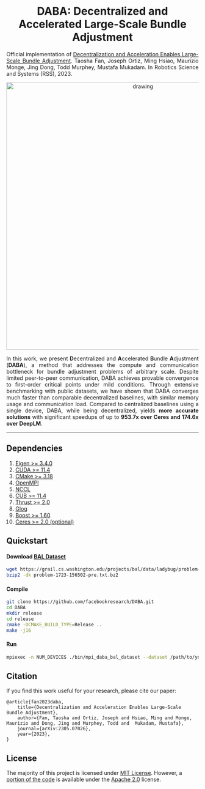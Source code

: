 <h1 align="center">
    DABA: Decentralized and Accelerated Large-Scale Bundle Adjustment
</h1>

<p align="justify">
Official implementation of <a href="https://arxiv.org/abs/2305.07026">Decentralization and Acceleration Enables Large-Scale Bundle Adjustment</a>. Taosha Fan, Joseph Ortiz, Ming Hsiao, Maurizio Monge, Jing Dong, Todd Murphey, Mustafa Mukadam. In Robotics Science and Systems (RSS), 2023.
</p>

<p align="center">
    <img src="./doc/figure.png" alt="drawing" width="700"/>
</p>

<p align="justify">
In this work, we present <b>D</b>ecentralized and <b>A</b>ccelerated <b>B</b>undle <b>A</b>djustment (<b>DABA</b>), a method that addresses the compute and communication bottleneck for bundle adjustment problems of arbitrary scale. Despite limited peer-to-peer communication, DABA achieves provable convergence to first-order critical points under mild conditions. Through extensive benchmarking with public datasets, we have shown that DABA converges much faster than comparable decentralized baselines, with similar memory usage and communication load. Compared to centralized baselines using a single device, DABA, while being decentralized, yields <b>more accurate solutions</b> with significant speedups of up to <b>953.7x over Ceres and 174.6x over DeepLM</b>. 
</p>


-----

## Dependencies


1. [Eigen >= 3.4.0](https://eigen.tuxfamily.org/index.php?title=Main_Page)
2. [CUDA >= 11.4](https://developer.nvidia.com/cuda-toolkit)
3. [CMake >= 3.18](https://cmake.org)
4. [OpenMPI](https://www.open-mpi.org)
5. [NCCL](https://developer.nvidia.com/nccl)
6. [CUB >= 11.4](https://nvlabs.github.io/cub/)
7. [Thrust >= 2.0](https://thrust.github.io)
8. [Glog](https://github.com/google/glog)
9. [Boost >= 1.60](https://www.boost.org)
10. [Ceres >= 2.0 (optional)](http://ceres-solver.org)


## Quickstart

#### Download [BAL Dataset](https://grail.cs.washington.edu/projects/bal/)

```bash
wget https://grail.cs.washington.edu/projects/bal/data/ladybug/problem-1723-156502-pre.txt.bz2
bzip2 -dk problem-1723-156502-pre.txt.bz2
```

#### Compile

```bash
git clone https://github.com/facebookresearch/DABA.git
cd DABA
mkdir release
cd release
cmake -DCMAKE_BUILD_TYPE=Release ..
make -j16
```

#### Run

```bash
mpiexec -n NUM_DEVICES ./bin/mpi_daba_bal_dataset --dataset /path/to/your/dataset --iters 1000 --loss "trivial" --accelerated true --save true
```

## Citation

If you find this work useful for your research, please cite our paper:

```
@article{fan2023daba,
    title={Decentralization and Acceleration Enables Large-Scale Bundle Adjustment}, 
    author={Fan, Taosha and Ortiz, Joseph and Hsiao, Ming and Monge, Maurizio and Dong, Jing and Murphey, Todd and  Mukadam, Mustafa},
    journal={arXiv:2305.07026},
    year={2023},
}
```

## License

The majority of this project is licensed under [MIT License](./LICENSE). However, a [portion of the code](sfm/graph/) is available under the [Apache 2.0](https://github.com/apache/.github/blob/main/LICENSE) license.
